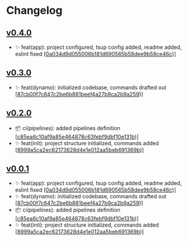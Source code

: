 # Changelog


## [v0.4.0](https://github.com/sladg/serverless-kv/compare/v0.3.0...v0.4.0)

* ✨ feat(app): project configured, tsup config added, readme added, eslint fixed [[0a034d9d055006b181d690565b58dee9b58ce46c](https://github.com/sladg/serverless-kv/commit/0a034d9d055006b181d690565b58dee9b58ce46c))]


## [v0.3.0](https://github.com/sladg/serverless-kv/compare/v0.2.0...v0.3.0)

* ✨ feat(dynamo): initialized codebase, commands drafted out [[87cb00f7c647c2be6b881beef4a27b9ca2b9a259](https://github.com/sladg/serverless-kv/commit/87cb00f7c647c2be6b881beef4a27b9ca2b9a259))]


## [v0.2.0](https://github.com/sladg/serverless-kv/compare/v0.0.1...v0.2.0)

* 📦 ci(pipelines): added pipelines definition [[c85ea6c10af9a85e464878c63febf9dbf10e131b](https://github.com/sladg/serverless-kv/commit/c85ea6c10af9a85e464878c63febf9dbf10e131b))]
* ✨ feat(init): project structure initialized, commands added [[8999a5ca2ec62173628d4e1e012aa5beb691369b](https://github.com/sladg/serverless-kv/commit/8999a5ca2ec62173628d4e1e012aa5beb691369b))]


## [v0.0.1](https://github.com/sladg/serverless-kv/compare/v0.0.1)

* ✨ feat(app): project configured, tsup config added, readme added, eslint fixed [[0a034d9d055006b181d690565b58dee9b58ce46c](https://github.com/sladg/serverless-kv/commit/0a034d9d055006b181d690565b58dee9b58ce46c))]
* ✨ feat(dynamo): initialized codebase, commands drafted out [[87cb00f7c647c2be6b881beef4a27b9ca2b9a259](https://github.com/sladg/serverless-kv/commit/87cb00f7c647c2be6b881beef4a27b9ca2b9a259))]
* 📦 ci(pipelines): added pipelines definition [[c85ea6c10af9a85e464878c63febf9dbf10e131b](https://github.com/sladg/serverless-kv/commit/c85ea6c10af9a85e464878c63febf9dbf10e131b))]
* ✨ feat(init): project structure initialized, commands added [[8999a5ca2ec62173628d4e1e012aa5beb691369b](https://github.com/sladg/serverless-kv/commit/8999a5ca2ec62173628d4e1e012aa5beb691369b))]